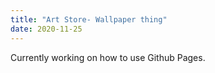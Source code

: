 ```yaml
---
title: "Art Store- Wallpaper thing"
date: 2020-11-25
---
```

Currently working on how to use Github Pages. 
